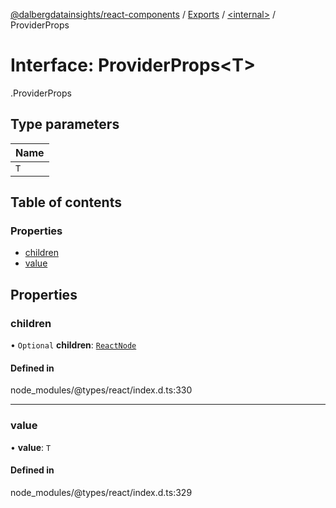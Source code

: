 [@dalbergdatainsights/react-components](../README.md) / [Exports](../modules.md) / [<internal\>](../modules/internal_.md) / ProviderProps

# Interface: ProviderProps<T\>

[<internal>](../modules/internal_.md).ProviderProps

## Type parameters

| Name |
| :------ |
| `T` |

## Table of contents

### Properties

- [children](internal_.ProviderProps.md#children)
- [value](internal_.ProviderProps.md#value)

## Properties

### children

• `Optional` **children**: [`ReactNode`](../modules/internal_.md#reactnode)

#### Defined in

node_modules/@types/react/index.d.ts:330

___

### value

• **value**: `T`

#### Defined in

node_modules/@types/react/index.d.ts:329
